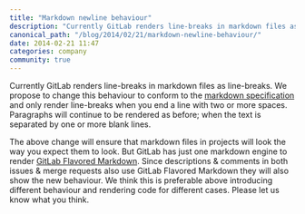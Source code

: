 ```yaml
---
title: "Markdown newline behaviour"
description: "Currently GitLab renders line-breaks in markdown files as line-breaks. We propose to change this behaviour to conform to the markdown specification."
canonical_path: "/blog/2014/02/21/markdown-newline-behaviour/"
date: 2014-02-21 11:47
categories: company
community: true
---
```


Currently GitLab renders line-breaks in markdown files as line-breaks.
We propose to change this behaviour to conform to the [markdown specification](http://daringfireball.net/projects/markdown/syntax#p) and only render line-breaks when you end a line with two or more spaces.
Paragraphs will continue to be rendered as before; when the text is separated by one or more blank lines.

The above change will ensure that markdown files in projects will look the way you expect them to look.
But GitLab has just one markdown engine to render [GitLab Flavored Markdown](https://gitlab.com/gitlab-org/gitlab-ce/blob/master/doc/markdown/markdown.md#newlines).
Since descriptions & comments in both issues & merge requests also use GitLab Flavored Markdown they will also show the new behaviour.
We think this is preferable above introducing different behaviour and rendering code for different cases.
Please let us know what you think.
